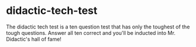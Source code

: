 # didactic-tech-test
The didactic tech test is a ten question test that has only the toughest of the tough questions. Answer all ten correct and you'll be inducted into Mr. Didactic's hall of fame!

